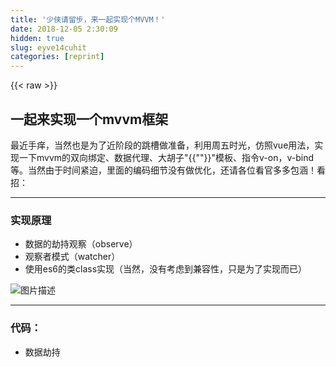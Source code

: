 ```yaml
---
title: '少侠请留步，来一起实现个MVVM！' 
date: 2018-12-05 2:30:09
hidden: true
slug: eyve14cuhit
categories: [reprint]
---
```


{{< raw >}}

                    
<h2 id="articleHeader0">一起来实现一个mvvm框架</h2>
<p>最近手痒，当然也是为了近阶段的跳槽做准备，利用周五时光，仿照vue用法，实现一下mvvm的双向绑定、数据代理、大胡子"{{""}}"模板、指令v-on，v-bind等。当然由于时间紧迫，里面的编码细节没有做优化，还请各位看官多多包涵！看招：</p>
<hr>
<h3 id="articleHeader1">实现原理</h3>
<ul>
<li>数据的劫持观察（observe）</li>
<li>观察者模式（watcher）</li>
<li>使用es6的类class实现（当然，没有考虑到兼容性，只是为了实现而已）</li>
</ul>
<p><span class="img-wrap"><img data-src="/img/bV8DlH?w=500&amp;h=301" src="https://static.alili.tech/img/bV8DlH?w=500&amp;h=301" alt="图片描述" title="图片描述" style="cursor: pointer; display: inline;"></span></p>
<hr>
<h3 id="articleHeader2">代码：</h3>
<ul><li>数据劫持</li></ul>
<div class="widget-codetool" style="display:none;">
      <div class="widget-codetool--inner">
      <span class="selectCode code-tool" data-toggle="tooltip" data-placement="top" title="" data-original-title="全选"></span>
      <span type="button" class="copyCode code-tool" data-toggle="tooltip" data-placement="top" data-clipboard-text="_observe(obj){
        // 递归遍历
        // let value;
        for (const key in obj) {
          let value;
          if (obj.hasOwnProperty(key)){
            // 利用原理 劫持数据---发布订阅

            value = obj[key];
            if (typeof value === 'object') {
              console.log('value', value)
              this._observe(value)
            }

            // 订阅(key)数据
            if (!this._binding[key]) {this._binding[key]= []};
            let binding = this._binding[key]
            // 重写getter, setter
            Object.defineProperty(obj, key, {
              enumerable: true,
              configurable: true,
              get() {
                return value
              },
              set(newVal) {
                if (value === newVal) return false;
                value = newVal
                console.log('newvalue', value)
                // 主要value更新，就发布通知(监听这个key的所有的)watcher更新（改变dom）
                binding.forEach(watcher => {
                  console.log('watcher', watcher)
                  watcher.update()
                });
              }
            })
          }
        }
      }" title="" data-original-title="复制"></span>
      <span type="button" class="saveToNote code-tool" data-toggle="tooltip" data-placement="top" title="" data-original-title="放进笔记"></span>
      </div>
      </div><pre class="hljs cs"><code>_observe(obj){
        <span class="hljs-comment">// 递归遍历</span>
        <span class="hljs-comment">// let value;</span>
        <span class="hljs-keyword">for</span> (<span class="hljs-keyword">const</span> key <span class="hljs-keyword">in</span> obj) {
          <span class="hljs-keyword">let</span> <span class="hljs-keyword">value</span>;
          <span class="hljs-keyword">if</span> (obj.hasOwnProperty(key)){
            <span class="hljs-comment">// 利用原理 劫持数据---发布订阅</span>

            <span class="hljs-keyword">value</span> = obj[key];
            <span class="hljs-keyword">if</span> (<span class="hljs-keyword">typeof</span> <span class="hljs-keyword">value</span> === <span class="hljs-string">'object'</span>) {
              console.log(<span class="hljs-string">'value'</span>, <span class="hljs-keyword">value</span>)
              <span class="hljs-keyword">this</span>._observe(<span class="hljs-keyword">value</span>)
            }

            <span class="hljs-comment">// 订阅(key)数据</span>
            <span class="hljs-keyword">if</span> (!<span class="hljs-keyword">this</span>._binding[key]) {<span class="hljs-keyword">this</span>._binding[key]= []};
            <span class="hljs-keyword">let</span> binding = <span class="hljs-keyword">this</span>._binding[key]
            <span class="hljs-comment">// 重写getter, setter</span>
            Object.defineProperty(obj, key, {
              enumerable: <span class="hljs-literal">true</span>,
              configurable: <span class="hljs-literal">true</span>,
              <span class="hljs-keyword">get</span>() {
                <span class="hljs-keyword">return</span> <span class="hljs-keyword">value</span>
              },
              <span class="hljs-keyword">set</span>(newVal) {
                <span class="hljs-keyword">if</span> (<span class="hljs-keyword">value</span> === newVal) <span class="hljs-keyword">return</span> <span class="hljs-literal">false</span>;
                <span class="hljs-keyword">value</span> = newVal
                console.log(<span class="hljs-string">'newvalue'</span>, <span class="hljs-keyword">value</span>)
                <span class="hljs-comment">// 主要value更新，就发布通知(监听这个key的所有的)watcher更新（改变dom）</span>
                binding.forEach(watcher =&gt; {
                  console.log(<span class="hljs-string">'watcher'</span>, watcher)
                  watcher.update()
                });
              }
            })
          }
        }
      }</code></pre>
<ul><li>实例代理数据</li></ul>
<div class="widget-codetool" style="display:none;">
      <div class="widget-codetool--inner">
      <span class="selectCode code-tool" data-toggle="tooltip" data-placement="top" title="" data-original-title="全选"></span>
      <span type="button" class="copyCode code-tool" data-toggle="tooltip" data-placement="top" data-clipboard-text="_proxyData(data, vm) {
        // data身上的所有属性全部挂载到vm实例上
        for (const key in data) {
          // let val = data[key];
          // ctx.key = val;
          Object.defineProperty(vm, key, {
            configurable: true,
            enumerable: true,
            get() {
              return data[key];
            },
            set(newVal) {
              data[key] = newVal;
              vm._observe(newVal)
            }
          })
        }
      }" title="" data-original-title="复制"></span>
      <span type="button" class="saveToNote code-tool" data-toggle="tooltip" data-placement="top" title="" data-original-title="放进笔记"></span>
      </div>
      </div><pre class="hljs kotlin"><code>_proxyData(<span class="hljs-keyword">data</span>, vm) {
        <span class="hljs-comment">// data身上的所有属性全部挂载到vm实例上</span>
        <span class="hljs-keyword">for</span> (const key <span class="hljs-keyword">in</span> <span class="hljs-keyword">data</span>) {
          <span class="hljs-comment">// let val = data[key];</span>
          <span class="hljs-comment">// ctx.key = val;</span>
          Object.defineProperty(vm, key, {
            configurable: <span class="hljs-literal">true</span>,
            enumerable: <span class="hljs-literal">true</span>,
            <span class="hljs-keyword">get</span>() {
              <span class="hljs-keyword">return</span> <span class="hljs-keyword">data</span>[key];
            },
            <span class="hljs-keyword">set</span>(newVal) {
              <span class="hljs-keyword">data</span>[key] = newVal;
              vm._observe(newVal)
            }
          })
        }
      }</code></pre>
<ul><li>模板编译，添加发布订阅</li></ul>
<div class="widget-codetool" style="display:none;">
      <div class="widget-codetool--inner">
      <span class="selectCode code-tool" data-toggle="tooltip" data-placement="top" title="" data-original-title="全选"></span>
      <span type="button" class="copyCode code-tool" data-toggle="tooltip" data-placement="top" data-clipboard-text="_compile(root){
        // 获取所有节点
        let nodes = root.childNodes
        
        // 递归编译
        Array.from(nodes).forEach(node => {
          // 针对每一个节点进行处理

          // 元素节点
          if (node.nodeType === 1) {//只考虑绑定了一个指令
            // 获取节点的属性集合
            
            const attributes = Array.from(node.attributes);

            // 指令进行编译
            if (hasDirective(attributes, 'v-bind')) {
              const attrVal = getDirectiveValue(node, attributes, 'v-bind');
              const exp = getDirectiveParams(attributes, 'v-bind');
              // const 
              node.setAttribute(exp, this.$data[attrVal])
              this._binding[attrVal].push(new watcher({
                vm: this, 
                el: node,
                exp,
                attr: attrVal
              }))
            }
            if (hasDirective(attributes, 'v-on')) {
              const eventName = getDirectiveParams(attributes, 'v-on');
              node.addEventListener(eventName, (e) => {
                this.$methods[getDirectiveValue(node, attributes, 'v-on')].call(this)
              })
            }
            if (node.hasAttribute('v-model') &amp;&amp; node.tagName === 'INPUT' || node.tagName === 'TEXTAREA') {
              let attrVal = node.getAttribute('v-model');
              this._binding[attrVal].push(new Watcher({
                  vm: this,
                  el: node,
                  attr: attrVal,
                  name: 'v-model'
                }))
              node.addEventListener('input', e=> {
                this.$data[attrVal] = node.value;
              })
              node.value = this.$data[attrVal]
            }

            // 递归接着处理
            if (node.hasChildNodes()) {
              this._compile(node)
            }
          }

          // 文本节点
          if (node.nodeType === 3) {
            let text = node.textContent;

            let keyArr = [];
            // 获取"{{"变量"}}"，用正则去匹配；watcher去观察"{{"变量"}}"(包裹元素)，
            let newText = text.replace(/\{\{(\w+)\}\}/g, (match, p0)=> {
              keyArr = [...keyArr, p0];
              // 替换属性为真正的属性值
              return this.$data[p0]
            })
            node.textContent = newText;

            // 把整个文本节点进行监控"{{"v1"}}"-----"{{"v2"}}"；添加到订阅到数组里等待通知
            keyArr.forEach(key => {
              // !this._binding[key] &amp;&amp; (this._binding[key] = [])
              this._binding[key].push(new Watcher({
                vm: this,
                el: node,
                attr: text
              }))
            })
          }
        })
      }" title="" data-original-title="复制"></span>
      <span type="button" class="saveToNote code-tool" data-toggle="tooltip" data-placement="top" title="" data-original-title="放进笔记"></span>
      </div>
      </div><pre class="hljs crmsh"><code>_compile(root){
        // 获取所有节点
        let nodes = root.childNodes
        
        // 递归编译
        Array.from(nodes).forEach(<span class="hljs-keyword">node</span> <span class="hljs-title">=&gt; {
          // 针对每一个节点进行处理

          // 元素节点
          if</span> (<span class="hljs-keyword">node</span>.<span class="hljs-title">nodeType</span> === <span class="hljs-number">1</span>) {//只考虑绑定了一个指令
            // 获取节点的属性集合
            
            const <span class="hljs-keyword">attributes</span> = Array.from(<span class="hljs-keyword">node</span>.<span class="hljs-title">attributes</span>);

            // 指令进行编译
            if (hasDirective(<span class="hljs-keyword">attributes</span>, 'v-bind')) {
              const attrVal = getDirectiveValue(<span class="hljs-keyword">node</span><span class="hljs-title">, attributes</span>, 'v-bind');
              const exp = getDirectiveParams(<span class="hljs-keyword">attributes</span>, 'v-bind');
              // const 
              <span class="hljs-keyword">node</span>.<span class="hljs-title">setAttribute</span>(exp, this.$data[attrVal])
              this._binding[attrVal].push(new watcher({
                vm: this, 
                el: <span class="hljs-keyword">node</span><span class="hljs-title">,
                exp</span>,
                attr: attrVal
              }))
            }
            if (hasDirective(<span class="hljs-keyword">attributes</span>, 'v-on')) {
              const eventName = getDirectiveParams(<span class="hljs-keyword">attributes</span>, 'v-on');
              <span class="hljs-keyword">node</span>.<span class="hljs-title">addEventListener</span>(eventName, (e) =&gt; {
                this.$methods[getDirectiveValue(<span class="hljs-keyword">node</span><span class="hljs-title">, attributes</span>, 'v-on')].call(this)
              })
            }
            if (<span class="hljs-keyword">node</span>.<span class="hljs-title">hasAttribute</span>('v-model') &amp;&amp; <span class="hljs-keyword">node</span>.<span class="hljs-title">tagName</span> === 'INPUT' || <span class="hljs-keyword">node</span>.<span class="hljs-title">tagName</span> === 'TEXTAREA') {
              let attrVal = <span class="hljs-keyword">node</span>.<span class="hljs-title">getAttribute</span>('v-model');
              this._binding[attrVal].push(new Watcher({
                  vm: this,
                  el: <span class="hljs-keyword">node</span><span class="hljs-title">,
                  attr</span>: attrVal,
                  name: 'v-model'
                }))
              <span class="hljs-keyword">node</span>.<span class="hljs-title">addEventListener</span>('input', e=&gt; {
                this.$data[attrVal] = <span class="hljs-keyword">node</span>.<span class="hljs-title">value</span>;
              })
              <span class="hljs-keyword">node</span>.<span class="hljs-title">value</span> = this.$data[attrVal]
            }

            // 递归接着处理
            if (<span class="hljs-keyword">node</span>.<span class="hljs-title">hasChildNodes</span>()) {
              this._compile(<span class="hljs-keyword">node</span><span class="hljs-title">)
            }
          }

          // 文本节点
          if</span> (<span class="hljs-keyword">node</span>.<span class="hljs-title">nodeType</span> === <span class="hljs-number">3</span>) {
            let text = <span class="hljs-keyword">node</span>.<span class="hljs-title">textContent</span>;

            let keyArr = [];
            // 获取"{{"变量"}}"，用正则去匹配；watcher去观察"{{"变量"}}"(包裹元素)，
            let newText = text.replace(/\{\{(\w+)\}\}/g, (match, p0)=&gt; {
              keyArr = [...keyArr, p0];
              // 替换属性为真正的属性值
              return this.$data[p0]
            })
            <span class="hljs-keyword">node</span>.<span class="hljs-title">textContent</span> = newText;

            // 把整个文本节点进行监控"{{"v1"}}"-----"{{"v2"}}"；添加到订阅到数组里等待通知
            keyArr.forEach(key =&gt; {
              // !this._binding[key] &amp;&amp; (this._binding[key] = [])
              this._binding[key].push(new Watcher({
                vm: this,
                el: <span class="hljs-keyword">node</span><span class="hljs-title">,
                attr</span>: text
              }))
            })
          }
        })
      }</code></pre>
<ul><li>观察者实例</li></ul>
<div class="widget-codetool" style="display:none;">
      <div class="widget-codetool--inner">
      <span class="selectCode code-tool" data-toggle="tooltip" data-placement="top" title="" data-original-title="全选"></span>
      <span type="button" class="copyCode code-tool" data-toggle="tooltip" data-placement="top" data-clipboard-text="class Watcher {
      constructor({
        vm,
        name,
        el,
        exp,
        attr,
      }) {
        this.vm = vm;
        this.el = el;
        this.name = name;
        this.exp = exp;
        this.attr = attr;
      }
      // 更新text,或更新属性
      update() {
        // 改变节点的属性
        if (this.el.nodeType === 1) {
          // this.el.value = this.vm.$data[this.exp]
          if (this.name === 'v-model') {
            console.log('value', this.el)
            this.el.value = this.vm.$data[this.attr]
          }
          this.el[this.attr] = this.vm.$data[this.exp]
        }
        // 文本节点
        else {
          let text = this.attr;
          // 获取"{{"变量"}}"，用正则去匹配；watcher去观察"{{"变量"}}"(包裹元素)，
          let newText = text.replace(/\{\{(\w+)\}\}/g, (match, p0)=> {
            // 替换属性为真正的属性值
            return this.vm.$data[p0]
          })
          this.el.textContent = newText;
        }
      }
    }" title="" data-original-title="复制"></span>
      <span type="button" class="saveToNote code-tool" data-toggle="tooltip" data-placement="top" title="" data-original-title="放进笔记"></span>
      </div>
      </div><pre class="hljs kotlin"><code><span class="hljs-class"><span class="hljs-keyword">class</span> <span class="hljs-title">Watcher</span> </span>{
      <span class="hljs-keyword">constructor</span>({
        vm,
        name,
        el,
        exp,
        attr,
      }) {
        <span class="hljs-keyword">this</span>.vm = vm;
        <span class="hljs-keyword">this</span>.el = el;
        <span class="hljs-keyword">this</span>.name = name;
        <span class="hljs-keyword">this</span>.exp = exp;
        <span class="hljs-keyword">this</span>.attr = attr;
      }
      <span class="hljs-comment">// 更新text,或更新属性</span>
      update() {
        <span class="hljs-comment">// 改变节点的属性</span>
        <span class="hljs-keyword">if</span> (<span class="hljs-keyword">this</span>.el.nodeType === <span class="hljs-number">1</span>) {
          <span class="hljs-comment">// this.el.value = this.vm.$data[this.exp]</span>
          <span class="hljs-keyword">if</span> (<span class="hljs-keyword">this</span>.name === <span class="hljs-string">'v-model'</span>) {
            console.log(<span class="hljs-string">'value'</span>, <span class="hljs-keyword">this</span>.el)
            <span class="hljs-keyword">this</span>.el.value = <span class="hljs-keyword">this</span>.vm.$<span class="hljs-keyword">data</span>[<span class="hljs-keyword">this</span>.attr]
          }
          <span class="hljs-keyword">this</span>.el[<span class="hljs-keyword">this</span>.attr] = <span class="hljs-keyword">this</span>.vm.$<span class="hljs-keyword">data</span>[<span class="hljs-keyword">this</span>.exp]
        }
        <span class="hljs-comment">// 文本节点</span>
        <span class="hljs-keyword">else</span> {
          let text = <span class="hljs-keyword">this</span>.attr;
          <span class="hljs-comment">// 获取"{{"变量"}}"，用正则去匹配；watcher去观察"{{"变量"}}"(包裹元素)，</span>
          let newText = text.replace(/\{\{(\w+)\}\}/g, (match, p0)=&gt; {
            <span class="hljs-comment">// 替换属性为真正的属性值</span>
            <span class="hljs-keyword">return</span> <span class="hljs-keyword">this</span>.vm.$<span class="hljs-keyword">data</span>[p0]
          })
          <span class="hljs-keyword">this</span>.el.textContent = newText;
        }
      }
    }</code></pre>
<ul><li>整体代码</li></ul>
<div class="widget-codetool" style="display:none;">
      <div class="widget-codetool--inner">
      <span class="selectCode code-tool" data-toggle="tooltip" data-placement="top" title="" data-original-title="全选"></span>
      <span type="button" class="copyCode code-tool" data-toggle="tooltip" data-placement="top" data-clipboard-text="<html lang=&quot;en&quot;>
<head>
  <meta charset=&quot;UTF-8&quot;>
  <meta name=&quot;viewport&quot; content=&quot;width=device-width, initial-scale=1.0&quot;>
  <meta http-equiv=&quot;X-UA-Compatible&quot; content=&quot;ie=edge&quot;>
  <title>vue实现</title>
  <style>
  </style>
</head>
<body>
  <div id=&quot;app&quot;>
    <!-- <form> -->
    <h2>"{{"title"}}"</h2>
    <p>"{{"text"}}"</p>
    <input type=&quot;text&quot; v-model=&quot;number&quot;>
    <button v-on:click=&quot;increase&quot;>增加</button>
    <button v-on:click=&quot;decrease&quot;>减少</button>
    <!-- </form> -->
    <p>我点的时候就会变化"{{"number"}}"---"{{"number"}}"</h2>
  </div>
  <script>
    // 构造watcher类，用来观察数据变化来（本质更新dom的指令属性或innertext)
    /**
     * vm: vue实例 
     * name: 指令名
     * el: 节点
     * exp: 指令对应的参数
     * attr: 指令值（绑定的属性名）
    **/ 
    class Watcher {
      constructor({
        vm,
        name,
        el,
        exp,
        attr,
      }) {
        this.vm = vm;
        this.el = el;
        this.name = name;
        this.exp = exp;
        this.attr = attr;
      }
      // 更新text,或更新属性
      update() {
        // 改变节点的属性
        if (this.el.nodeType === 1) {
          // this.el.value = this.vm.$data[this.exp]
          if (this.name === 'v-model') {
            console.log('value', this.el)
            this.el.value = this.vm.$data[this.attr]
          }
          this.el[this.attr] = this.vm.$data[this.exp]
        }
        // 文本节点
        else {
          let text = this.attr;
          // 获取"{{"变量"}}"，用正则去匹配；watcher去观察"{{"变量"}}"(包裹元素)，
          let newText = text.replace(/\{\{(\w+)\}\}/g, (match, p0)=> {
            // 替换属性为真正的属性值
            return this.vm.$data[p0]
          })
          this.el.textContent = newText;
        }
      }
    }


    function hasDirective(attrs, dir) {
      return attrs.some(attr => attr.name.indexOf(dir) !== -1)
    }
    function getDirectiveParams(attrs, dir) {
      dir = attrs.find(attr => attr.name.indexOf(dir) !== -1).name
      return dir.split(':')[1] ? dir.split(':')[1].split('.')[0] : '';
    }
    function getDirectiveValue(node, attrs, dir) {
      return attrs.find(attr => attr.name.indexOf(dir) !== -1).value;
    }

    class DuVue {
      constructor(options) {
        this._init(options);
      }
      _init(options) {
        this.$options = options
        this.$data = options.data
        this.$methods = options.methods
        this.$el = document.querySelector(options.el)

        this._binding = {}
        this._observe(this.$data)
        // 代理所有数据
        this._proxyData(this.$data, this)

        this._compile(this.$el)
      }
      _observe(obj){
        // 递归遍历
        // let value;
        for (const key in obj) {
          let value;
          if (obj.hasOwnProperty(key)){
            // 利用原理 劫持数据---发布订阅

            value = obj[key];
            if (typeof value === 'object') {
              console.log('value', value)
              this._observe(value)
            }

            // 订阅(key)数据
            if (!this._binding[key]) {this._binding[key]= []};
            let binding = this._binding[key]
            // 重写getter, setter
            Object.defineProperty(obj, key, {
              enumerable: true,
              configurable: true,
              get() {
                return value
              },
              set(newVal) {
                if (value === newVal) return false;
                value = newVal
                console.log('newvalue', value)
                // 主要value更新，就发布通知(监听这个key的所有的)watcher更新（改变dom）
                binding.forEach(watcher => {
                  console.log('watcher', watcher)
                  watcher.update()
                });
              }
            })
          }
        }
      }
      // 实例代理数据
      _proxyData(data, vm) {
        // data身上的所有属性全部挂载到vm实例上
        for (const key in data) {
          // let val = data[key];
          // ctx.key = val;
          Object.defineProperty(vm, key, {
            configurable: true,
            enumerable: true,
            get() {
              return data[key];
            },
            set(newVal) {
              data[key] = newVal;
              vm._observe(newVal)
            }
          })
        }
      }
      _compile(root){
        // 获取所有节点
        let nodes = root.childNodes
        
        // 递归编译
        Array.from(nodes).forEach(node => {
          // 针对每一个节点进行处理

          // 元素节点
          if (node.nodeType === 1) {//只考虑绑定了一个指令
            // 获取节点的属性集合
            
            const attributes = Array.from(node.attributes);

            // 指令进行编译
            if (hasDirective(attributes, 'v-bind')) {
              const attrVal = getDirectiveValue(node, attributes, 'v-bind');
              const exp = getDirectiveParams(attributes, 'v-bind');
              // const 
              node.setAttribute(exp, this.$data[attrVal])
              this._binding[attrVal].push(new watcher({
                vm: this, 
                el: node,
                exp,
                attr: attrVal
              }))
            }
            if (hasDirective(attributes, 'v-on')) {
              const eventName = getDirectiveParams(attributes, 'v-on');
              node.addEventListener(eventName, (e) => {
                this.$methods[getDirectiveValue(node, attributes, 'v-on')].call(this)
              })
            }
            if (node.hasAttribute('v-model') &amp;&amp; node.tagName === 'INPUT' || node.tagName === 'TEXTAREA') {
              let attrVal = node.getAttribute('v-model');
              this._binding[attrVal].push(new Watcher({
                  vm: this,
                  el: node,
                  attr: attrVal,
                  name: 'v-model'
                }))
              node.addEventListener('input', e=> {
                this.$data[attrVal] = node.value;
              })
              node.value = this.$data[attrVal]
            }

            // 递归接着处理
            if (node.hasChildNodes()) {
              this._compile(node)
            }
          }

          // 文本节点
          if (node.nodeType === 3) {
            let text = node.textContent;

            let keyArr = [];
            // 获取"{{"变量"}}"，用正则去匹配；watcher去观察"{{"变量"}}"(包裹元素)，
            let newText = text.replace(/\{\{(\w+)\}\}/g, (match, p0)=> {
              keyArr = [...keyArr, p0];
              // 替换属性为真正的属性值
              return this.$data[p0]
            })
            node.textContent = newText;

            // 把整个文本节点进行监控"{{"v1"}}"-----"{{"v2"}}"；添加到订阅到数组里等待通知
            keyArr.forEach(key => {
              // !this._binding[key] &amp;&amp; (this._binding[key] = [])
              this._binding[key].push(new Watcher({
                vm: this,
                el: node,
                attr: text
              }))
            })
          }
        })
      }
    }
    window.onload = function(){
      var duVue = new DuVue({
        el: '#app',
        data: {
          number: 0,
          title: '手写vue',
          text: '用到es6 class',
          obj: {a:1}
        },
        methods: {
          increase() {
            console.log('click-increase')
            this.number++
          },
          decrease() {
            this.number--
          }
        }
      })
      console.log(duVue)
    }
  </script>
</body>
</html>" title="" data-original-title="复制"></span>
      <span type="button" class="saveToNote code-tool" data-toggle="tooltip" data-placement="top" title="" data-original-title="放进笔记"></span>
      </div>
      </div><pre class="hljs django"><code><span class="xml"><span class="hljs-tag">&lt;<span class="hljs-name">html</span> <span class="hljs-attr">lang</span>=<span class="hljs-string">"en"</span>&gt;</span>
<span class="hljs-tag">&lt;<span class="hljs-name">head</span>&gt;</span>
  <span class="hljs-tag">&lt;<span class="hljs-name">meta</span> <span class="hljs-attr">charset</span>=<span class="hljs-string">"UTF-8"</span>&gt;</span>
  <span class="hljs-tag">&lt;<span class="hljs-name">meta</span> <span class="hljs-attr">name</span>=<span class="hljs-string">"viewport"</span> <span class="hljs-attr">content</span>=<span class="hljs-string">"width=device-width, initial-scale=1.0"</span>&gt;</span>
  <span class="hljs-tag">&lt;<span class="hljs-name">meta</span> <span class="hljs-attr">http-equiv</span>=<span class="hljs-string">"X-UA-Compatible"</span> <span class="hljs-attr">content</span>=<span class="hljs-string">"ie=edge"</span>&gt;</span>
  <span class="hljs-tag">&lt;<span class="hljs-name">title</span>&gt;</span>vue实现<span class="hljs-tag">&lt;/<span class="hljs-name">title</span>&gt;</span>
  <span class="hljs-tag">&lt;<span class="hljs-name">style</span>&gt;</span><span class="undefined">
  </span><span class="hljs-tag">&lt;/<span class="hljs-name">style</span>&gt;</span>
<span class="hljs-tag">&lt;/<span class="hljs-name">head</span>&gt;</span>
<span class="hljs-tag">&lt;<span class="hljs-name">body</span>&gt;</span>
  <span class="hljs-tag">&lt;<span class="hljs-name">div</span> <span class="hljs-attr">id</span>=<span class="hljs-string">"app"</span>&gt;</span>
    <span class="hljs-comment">&lt;!-- &lt;form&gt; --&gt;</span>
    <span class="hljs-tag">&lt;<span class="hljs-name">h2</span>&gt;</span></span><span class="hljs-template-variable">"{{"title"}}"</span><span class="xml"><span class="hljs-tag">&lt;/<span class="hljs-name">h2</span>&gt;</span>
    <span class="hljs-tag">&lt;<span class="hljs-name">p</span>&gt;</span></span><span class="hljs-template-variable">"{{"text"}}"</span><span class="xml"><span class="hljs-tag">&lt;/<span class="hljs-name">p</span>&gt;</span>
    <span class="hljs-tag">&lt;<span class="hljs-name">input</span> <span class="hljs-attr">type</span>=<span class="hljs-string">"text"</span> <span class="hljs-attr">v-model</span>=<span class="hljs-string">"number"</span>&gt;</span>
    <span class="hljs-tag">&lt;<span class="hljs-name">button</span> <span class="hljs-attr">v-on:click</span>=<span class="hljs-string">"increase"</span>&gt;</span>增加<span class="hljs-tag">&lt;/<span class="hljs-name">button</span>&gt;</span>
    <span class="hljs-tag">&lt;<span class="hljs-name">button</span> <span class="hljs-attr">v-on:click</span>=<span class="hljs-string">"decrease"</span>&gt;</span>减少<span class="hljs-tag">&lt;/<span class="hljs-name">button</span>&gt;</span>
    <span class="hljs-comment">&lt;!-- &lt;/form&gt; --&gt;</span>
    <span class="hljs-tag">&lt;<span class="hljs-name">p</span>&gt;</span>我点的时候就会变化</span><span class="hljs-template-variable">"{{"number"}}"</span><span class="xml">---</span><span class="hljs-template-variable">"{{"number"}}"</span><span class="xml"><span class="hljs-tag">&lt;/<span class="hljs-name">h2</span>&gt;</span>
  <span class="hljs-tag">&lt;/<span class="hljs-name">div</span>&gt;</span>
  <span class="hljs-tag">&lt;<span class="hljs-name">script</span>&gt;</span><span class="javascript">
    <span class="hljs-comment">// 构造watcher类，用来观察数据变化来（本质更新dom的指令属性或innertext)</span>
    <span class="hljs-comment">/**
     * vm: vue实例 
     * name: 指令名
     * el: 节点
     * exp: 指令对应的参数
     * attr: 指令值（绑定的属性名）
    **/</span> 
    <span class="hljs-class"><span class="hljs-keyword">class</span> <span class="hljs-title">Watcher</span> </span>{
      <span class="hljs-keyword">constructor</span>({
        vm,
        name,
        el,
        exp,
        attr,
      }) {
        <span class="hljs-keyword">this</span>.vm = vm;
        <span class="hljs-keyword">this</span>.el = el;
        <span class="hljs-keyword">this</span>.name = name;
        <span class="hljs-keyword">this</span>.exp = exp;
        <span class="hljs-keyword">this</span>.attr = attr;
      }
      <span class="hljs-comment">// 更新text,或更新属性</span>
      update() {
        <span class="hljs-comment">// 改变节点的属性</span>
        <span class="hljs-keyword">if</span> (<span class="hljs-keyword">this</span>.el.nodeType === <span class="hljs-number">1</span>) {
          <span class="hljs-comment">// this.el.value = this.vm.$data[this.exp]</span>
          <span class="hljs-keyword">if</span> (<span class="hljs-keyword">this</span>.name === <span class="hljs-string">'v-model'</span>) {
            <span class="hljs-built_in">console</span>.log(<span class="hljs-string">'value'</span>, <span class="hljs-keyword">this</span>.el)
            <span class="hljs-keyword">this</span>.el.value = <span class="hljs-keyword">this</span>.vm.$data[<span class="hljs-keyword">this</span>.attr]
          }
          <span class="hljs-keyword">this</span>.el[<span class="hljs-keyword">this</span>.attr] = <span class="hljs-keyword">this</span>.vm.$data[<span class="hljs-keyword">this</span>.exp]
        }
        <span class="hljs-comment">// 文本节点</span>
        <span class="hljs-keyword">else</span> {
          <span class="hljs-keyword">let</span> text = <span class="hljs-keyword">this</span>.attr;
          <span class="hljs-comment">// 获取</span></span></span><span class="hljs-template-variable">"{{"变量"}}"</span><span class="xml"><span class="undefined">，用正则去匹配；watcher去观察</span></span><span class="hljs-template-variable">"{{"变量"}}"</span><span class="xml"><span class="javascript">(包裹元素)，
          <span class="hljs-keyword">let</span> newText = text.replace(<span class="hljs-regexp">/\{\{(\w+)\}\}/g</span>, (match, p0)=&gt; {
            <span class="hljs-comment">// 替换属性为真正的属性值</span>
            <span class="hljs-keyword">return</span> <span class="hljs-keyword">this</span>.vm.$data[p0]
          })
          <span class="hljs-keyword">this</span>.el.textContent = newText;
        }
      }
    }


    <span class="hljs-function"><span class="hljs-keyword">function</span> <span class="hljs-title">hasDirective</span>(<span class="hljs-params">attrs, dir</span>) </span>{
      <span class="hljs-keyword">return</span> attrs.some(<span class="hljs-function"><span class="hljs-params">attr</span> =&gt;</span> attr.name.indexOf(dir) !== <span class="hljs-number">-1</span>)
    }
    <span class="hljs-function"><span class="hljs-keyword">function</span> <span class="hljs-title">getDirectiveParams</span>(<span class="hljs-params">attrs, dir</span>) </span>{
      dir = attrs.find(<span class="hljs-function"><span class="hljs-params">attr</span> =&gt;</span> attr.name.indexOf(dir) !== <span class="hljs-number">-1</span>).name
      <span class="hljs-keyword">return</span> dir.split(<span class="hljs-string">':'</span>)[<span class="hljs-number">1</span>] ? dir.split(<span class="hljs-string">':'</span>)[<span class="hljs-number">1</span>].split(<span class="hljs-string">'.'</span>)[<span class="hljs-number">0</span>] : <span class="hljs-string">''</span>;
    }
    <span class="hljs-function"><span class="hljs-keyword">function</span> <span class="hljs-title">getDirectiveValue</span>(<span class="hljs-params">node, attrs, dir</span>) </span>{
      <span class="hljs-keyword">return</span> attrs.find(<span class="hljs-function"><span class="hljs-params">attr</span> =&gt;</span> attr.name.indexOf(dir) !== <span class="hljs-number">-1</span>).value;
    }

    <span class="hljs-class"><span class="hljs-keyword">class</span> <span class="hljs-title">DuVue</span> </span>{
      <span class="hljs-keyword">constructor</span>(options) {
        <span class="hljs-keyword">this</span>._init(options);
      }
      _init(options) {
        <span class="hljs-keyword">this</span>.$options = options
        <span class="hljs-keyword">this</span>.$data = options.data
        <span class="hljs-keyword">this</span>.$methods = options.methods
        <span class="hljs-keyword">this</span>.$el = <span class="hljs-built_in">document</span>.querySelector(options.el)

        <span class="hljs-keyword">this</span>._binding = {}
        <span class="hljs-keyword">this</span>._observe(<span class="hljs-keyword">this</span>.$data)
        <span class="hljs-comment">// 代理所有数据</span>
        <span class="hljs-keyword">this</span>._proxyData(<span class="hljs-keyword">this</span>.$data, <span class="hljs-keyword">this</span>)

        <span class="hljs-keyword">this</span>._compile(<span class="hljs-keyword">this</span>.$el)
      }
      _observe(obj){
        <span class="hljs-comment">// 递归遍历</span>
        <span class="hljs-comment">// let value;</span>
        <span class="hljs-keyword">for</span> (<span class="hljs-keyword">const</span> key <span class="hljs-keyword">in</span> obj) {
          <span class="hljs-keyword">let</span> value;
          <span class="hljs-keyword">if</span> (obj.hasOwnProperty(key)){
            <span class="hljs-comment">// 利用原理 劫持数据---发布订阅</span>

            value = obj[key];
            <span class="hljs-keyword">if</span> (<span class="hljs-keyword">typeof</span> value === <span class="hljs-string">'object'</span>) {
              <span class="hljs-built_in">console</span>.log(<span class="hljs-string">'value'</span>, value)
              <span class="hljs-keyword">this</span>._observe(value)
            }

            <span class="hljs-comment">// 订阅(key)数据</span>
            <span class="hljs-keyword">if</span> (!<span class="hljs-keyword">this</span>._binding[key]) {<span class="hljs-keyword">this</span>._binding[key]= []};
            <span class="hljs-keyword">let</span> binding = <span class="hljs-keyword">this</span>._binding[key]
            <span class="hljs-comment">// 重写getter, setter</span>
            <span class="hljs-built_in">Object</span>.defineProperty(obj, key, {
              <span class="hljs-attr">enumerable</span>: <span class="hljs-literal">true</span>,
              <span class="hljs-attr">configurable</span>: <span class="hljs-literal">true</span>,
              get() {
                <span class="hljs-keyword">return</span> value
              },
              set(newVal) {
                <span class="hljs-keyword">if</span> (value === newVal) <span class="hljs-keyword">return</span> <span class="hljs-literal">false</span>;
                value = newVal
                <span class="hljs-built_in">console</span>.log(<span class="hljs-string">'newvalue'</span>, value)
                <span class="hljs-comment">// 主要value更新，就发布通知(监听这个key的所有的)watcher更新（改变dom）</span>
                binding.forEach(<span class="hljs-function"><span class="hljs-params">watcher</span> =&gt;</span> {
                  <span class="hljs-built_in">console</span>.log(<span class="hljs-string">'watcher'</span>, watcher)
                  watcher.update()
                });
              }
            })
          }
        }
      }
      <span class="hljs-comment">// 实例代理数据</span>
      _proxyData(data, vm) {
        <span class="hljs-comment">// data身上的所有属性全部挂载到vm实例上</span>
        <span class="hljs-keyword">for</span> (<span class="hljs-keyword">const</span> key <span class="hljs-keyword">in</span> data) {
          <span class="hljs-comment">// let val = data[key];</span>
          <span class="hljs-comment">// ctx.key = val;</span>
          <span class="hljs-built_in">Object</span>.defineProperty(vm, key, {
            <span class="hljs-attr">configurable</span>: <span class="hljs-literal">true</span>,
            <span class="hljs-attr">enumerable</span>: <span class="hljs-literal">true</span>,
            get() {
              <span class="hljs-keyword">return</span> data[key];
            },
            set(newVal) {
              data[key] = newVal;
              vm._observe(newVal)
            }
          })
        }
      }
      _compile(root){
        <span class="hljs-comment">// 获取所有节点</span>
        <span class="hljs-keyword">let</span> nodes = root.childNodes
        
        <span class="hljs-comment">// 递归编译</span>
        <span class="hljs-built_in">Array</span>.from(nodes).forEach(<span class="hljs-function"><span class="hljs-params">node</span> =&gt;</span> {
          <span class="hljs-comment">// 针对每一个节点进行处理</span>

          <span class="hljs-comment">// 元素节点</span>
          <span class="hljs-keyword">if</span> (node.nodeType === <span class="hljs-number">1</span>) {<span class="hljs-comment">//只考虑绑定了一个指令</span>
            <span class="hljs-comment">// 获取节点的属性集合</span>
            
            <span class="hljs-keyword">const</span> attributes = <span class="hljs-built_in">Array</span>.from(node.attributes);

            <span class="hljs-comment">// 指令进行编译</span>
            <span class="hljs-keyword">if</span> (hasDirective(attributes, <span class="hljs-string">'v-bind'</span>)) {
              <span class="hljs-keyword">const</span> attrVal = getDirectiveValue(node, attributes, <span class="hljs-string">'v-bind'</span>);
              <span class="hljs-keyword">const</span> exp = getDirectiveParams(attributes, <span class="hljs-string">'v-bind'</span>);
              <span class="hljs-comment">// const </span>
              node.setAttribute(exp, <span class="hljs-keyword">this</span>.$data[attrVal])
              <span class="hljs-keyword">this</span>._binding[attrVal].push(<span class="hljs-keyword">new</span> watcher({
                <span class="hljs-attr">vm</span>: <span class="hljs-keyword">this</span>, 
                <span class="hljs-attr">el</span>: node,
                exp,
                <span class="hljs-attr">attr</span>: attrVal
              }))
            }
            <span class="hljs-keyword">if</span> (hasDirective(attributes, <span class="hljs-string">'v-on'</span>)) {
              <span class="hljs-keyword">const</span> eventName = getDirectiveParams(attributes, <span class="hljs-string">'v-on'</span>);
              node.addEventListener(eventName, (e) =&gt; {
                <span class="hljs-keyword">this</span>.$methods[getDirectiveValue(node, attributes, <span class="hljs-string">'v-on'</span>)].call(<span class="hljs-keyword">this</span>)
              })
            }
            <span class="hljs-keyword">if</span> (node.hasAttribute(<span class="hljs-string">'v-model'</span>) &amp;&amp; node.tagName === <span class="hljs-string">'INPUT'</span> || node.tagName === <span class="hljs-string">'TEXTAREA'</span>) {
              <span class="hljs-keyword">let</span> attrVal = node.getAttribute(<span class="hljs-string">'v-model'</span>);
              <span class="hljs-keyword">this</span>._binding[attrVal].push(<span class="hljs-keyword">new</span> Watcher({
                  <span class="hljs-attr">vm</span>: <span class="hljs-keyword">this</span>,
                  <span class="hljs-attr">el</span>: node,
                  <span class="hljs-attr">attr</span>: attrVal,
                  <span class="hljs-attr">name</span>: <span class="hljs-string">'v-model'</span>
                }))
              node.addEventListener(<span class="hljs-string">'input'</span>, e=&gt; {
                <span class="hljs-keyword">this</span>.$data[attrVal] = node.value;
              })
              node.value = <span class="hljs-keyword">this</span>.$data[attrVal]
            }

            <span class="hljs-comment">// 递归接着处理</span>
            <span class="hljs-keyword">if</span> (node.hasChildNodes()) {
              <span class="hljs-keyword">this</span>._compile(node)
            }
          }

          <span class="hljs-comment">// 文本节点</span>
          <span class="hljs-keyword">if</span> (node.nodeType === <span class="hljs-number">3</span>) {
            <span class="hljs-keyword">let</span> text = node.textContent;

            <span class="hljs-keyword">let</span> keyArr = [];
            <span class="hljs-comment">// 获取</span></span></span><span class="hljs-template-variable">"{{"变量"}}"</span><span class="xml"><span class="undefined">，用正则去匹配；watcher去观察</span></span><span class="hljs-template-variable">"{{"变量"}}"</span><span class="xml"><span class="javascript">(包裹元素)，
            <span class="hljs-keyword">let</span> newText = text.replace(<span class="hljs-regexp">/\{\{(\w+)\}\}/g</span>, (match, p0)=&gt; {
              keyArr = [...keyArr, p0];
              <span class="hljs-comment">// 替换属性为真正的属性值</span>
              <span class="hljs-keyword">return</span> <span class="hljs-keyword">this</span>.$data[p0]
            })
            node.textContent = newText;

            <span class="hljs-comment">// 把整个文本节点进行监控</span></span></span><span class="hljs-template-variable">"{{"v1"}}"</span><span class="xml"><span class="undefined">-----</span></span><span class="hljs-template-variable">"{{"v2"}}"</span><span class="xml"><span class="javascript">；添加到订阅到数组里等待通知
            keyArr.forEach(<span class="hljs-function"><span class="hljs-params">key</span> =&gt;</span> {
              <span class="hljs-comment">// !this._binding[key] &amp;&amp; (this._binding[key] = [])</span>
              <span class="hljs-keyword">this</span>._binding[key].push(<span class="hljs-keyword">new</span> Watcher({
                <span class="hljs-attr">vm</span>: <span class="hljs-keyword">this</span>,
                <span class="hljs-attr">el</span>: node,
                <span class="hljs-attr">attr</span>: text
              }))
            })
          }
        })
      }
    }
    <span class="hljs-built_in">window</span>.onload = <span class="hljs-function"><span class="hljs-keyword">function</span>(<span class="hljs-params"></span>)</span>{
      <span class="hljs-keyword">var</span> duVue = <span class="hljs-keyword">new</span> DuVue({
        <span class="hljs-attr">el</span>: <span class="hljs-string">'#app'</span>,
        <span class="hljs-attr">data</span>: {
          <span class="hljs-attr">number</span>: <span class="hljs-number">0</span>,
          <span class="hljs-attr">title</span>: <span class="hljs-string">'手写vue'</span>,
          <span class="hljs-attr">text</span>: <span class="hljs-string">'用到es6 class'</span>,
          <span class="hljs-attr">obj</span>: {<span class="hljs-attr">a</span>:<span class="hljs-number">1</span>}
        },
        <span class="hljs-attr">methods</span>: {
          increase() {
            <span class="hljs-built_in">console</span>.log(<span class="hljs-string">'click-increase'</span>)
            <span class="hljs-keyword">this</span>.number++
          },
          decrease() {
            <span class="hljs-keyword">this</span>.number--
          }
        }
      })
      <span class="hljs-built_in">console</span>.log(duVue)
    }
  </span><span class="hljs-tag">&lt;/<span class="hljs-name">script</span>&gt;</span>
<span class="hljs-tag">&lt;/<span class="hljs-name">body</span>&gt;</span>
<span class="hljs-tag">&lt;/<span class="hljs-name">html</span>&gt;</span></span></code></pre>

                
{{< /raw >}}

# 版权声明
本文资源来源互联网，仅供学习研究使用，版权归该资源的合法拥有者所有，

本文仅用于学习、研究和交流目的。转载请注明出处、完整链接以及原作者。

原作者若认为本站侵犯了您的版权，请联系我们，我们会立即删除！

## 原文标题
少侠请留步，来一起实现个MVVM！

## 原文链接
[https://segmentfault.com/a/1190000014411980](https://segmentfault.com/a/1190000014411980)


